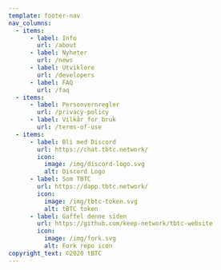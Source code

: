 ```yaml
---
template: footer-nav
nav_columns:
  - items:
      - label: Info
        url: /about
      - label: Nyheter
        url: /news
      - label: Utviklere
        url: /developers
      - label: FAQ
        url: /faq
  - items:
      - label: Personvernregler
        url: /privacy-policy
      - label: Vilkår for bruk
        url: /terms-of-use
  - items:
      - label: Bli med Discord
        url: https://chat.tbtc.network/
        icon:
          image: /img/discord-logo.svg
          alt: Discord Logo
      - label: Som TBTC
        url: https://dapp.tbtc.network/
        icon:
          image: /img/tbtc-token.svg
          alt: tBTC token
      - label: Gaffel denne siden
        url: https://github.com/keep-network/tbtc-website
        icon:
          image: /img/fork.svg
          alt: Fork repo icon
copyright_text: ©2020 tBTC
---
```

